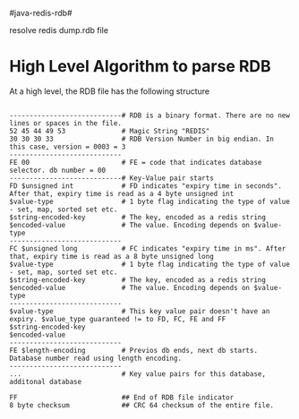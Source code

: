 #java-redis-rdb#

resolve redis dump.rdb file

High Level Algorithm to parse RDB
==========

At a high level, the RDB file has the following structure
<pre><code>
----------------------------# RDB is a binary format. There are no new lines or spaces in the file.
52 45 44 49 53              # Magic String "REDIS"
30 30 30 33                 # RDB Version Number in big endian. In this case, version = 0003 = 3
----------------------------
FE 00                       # FE = code that indicates database selector. db number = 00
----------------------------# Key-Value pair starts
FD $unsigned int            # FD indicates "expiry time in seconds". After that, expiry time is read as a 4 byte unsigned int
$value-type                 # 1 byte flag indicating the type of value - set, map, sorted set etc.
$string-encoded-key         # The key, encoded as a redis string
$encoded-value              # The value. Encoding depends on $value-type
----------------------------
FC $unsigned long           # FC indicates "expiry time in ms". After that, expiry time is read as a 8 byte unsigned long
$value-type                 # 1 byte flag indicating the type of value - set, map, sorted set etc.
$string-encoded-key         # The key, encoded as a redis string
$encoded-value              # The value. Encoding depends on $value-type
----------------------------
$value-type                 # This key value pair doesn't have an expiry. $value_type guaranteed != to FD, FC, FE and FF
$string-encoded-key
$encoded-value
----------------------------
FE $length-encoding         # Previos db ends, next db starts. Database number read using length encoding.
----------------------------
...                         # Key value pairs for this database, additonal database
                            
FF                          ## End of RDB file indicator
8 byte checksum             ## CRC 64 checksum of the entire file.
</code></pre>